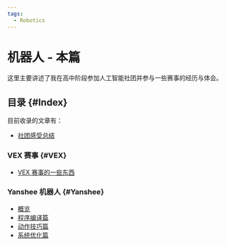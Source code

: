 ```yaml
---
tags:
  - Robotics
---
```


# 机器人 - 本篇

这里主要讲述了我在高中阶段参加人工智能社团并参与一些赛事的经历与体会。

## 目录 {#Index}

目前收录的文章有：

- [社团感受总结](/robotic/conclusion)

### VEX 赛事 {#VEX}

- [VEX 赛事的一些东西](/robotic/VEX%20Robotics/VEX-0)

### Yanshee 机器人 {#Yanshee}

- [概览](/robotic/Yanshee/yanshee-0)
- [程序编译篇](/robotic/Yanshee/yanshee-1)
- [动作技巧篇](/robotic/Yanshee/yanshee-2)
- [系统优化篇](/robotic/Yanshee/yanshee-3)
